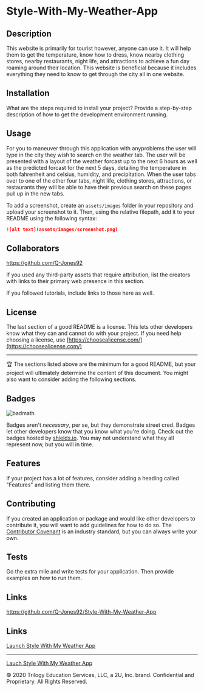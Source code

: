# Style-With-My-Weather-App

## Description 
This website is primarily for tourist however, anyone can use it. It will help them to get the temperature, know how to dress, know nearby clothing stores, nearby restaurants, night life, and attractions to achieve a fun day roaming around their location. This website is beneficial because it includes everything they need to know to get through the city all in one website.


## Installation

What are the steps required to install your project? Provide a step-by-step description of how to get the development environment running.


## Usage 
For you to maneuver through this application with anyproblems the user will type in the city they wish to search on the weather tab. The user will be presented with a layout of the weather forcast up to the next 6 hours as well as the predicted forcast for the next 5 days, detailing the temperature in both fahrenheit and celsius, humidity, and precipitation. When the user tabs over to one of the other four tabs, night life, clothing stores, attractions, or restaurants they will be able to have their previous search on these pages pull up in the new tabs.

To add a screenshot, create an `assets/images` folder in your repository and upload your screenshot to it. Then, using the relative filepath, add it to your README using the following syntax:

```md
![alt text](assets/images/screenshot.png)
```

## Collaborators

https://github.com/Q-Jones92

If you used any third-party assets that require attribution, list the creators with links to their primary web presence in this section.

If you followed tutorials, include links to those here as well.


## License

The last section of a good README is a license. This lets other developers know what they can and cannot do with your project. If you need help choosing a license, use [https://choosealicense.com/](https://choosealicense.com/)


---

🏆 The sections listed above are the minimum for a good README, but your project will ultimately determine the content of this document. You might also want to consider adding the following sections.

## Badges

![badmath](https://img.shields.io/github/languages/top/nielsenjared/badmath)

Badges aren't _necessary_, per se, but they demonstrate street cred. Badges let other developers know that you know what you're doing. Check out the badges hosted by [shields.io](https://shields.io/). You may not understand what they all represent now, but you will in time.

## Features

If your project has a lot of features, consider adding a heading called "Features" and listing them there.

## Contributing

If you created an application or package and would like other developers to contribute it, you will want to add guidelines for how to do so. The [Contributor Covenant](https://www.contributor-covenant.org/) is an industry standard, but you can always write your own.

## Tests

Go the extra mile and write tests for your application. Then provide examples on how to run them.

## Links
https://github.com/Q-Jones92/Style-With-My-Weather-App

## Links

[Launch Style With My Weather App](https://q-jones92.github.io/Style-With-My-Weather-App/)

---

[Lauch Style With My Weather App](https://q-jones92.github.io/Style-With-My-Weather-App/)

© 2020 Trilogy Education Services, LLC, a 2U, Inc. brand. Confidential and Proprietary. All Rights Reserved.
